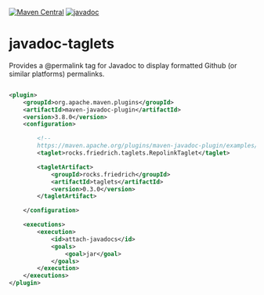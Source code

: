 [![Maven Central](https://img.shields.io/maven-central/v/rocks.friedrich/permalink-taglet.svg?style=flat)](https://central.sonatype.com/artifact/rocks.friedrich/permalink-taglet)
[![javadoc](https://javadoc.io/badge2/rocks.friedrich/permalink-taglet/javadoc.svg)](https://javadoc.io/doc/rocks.friedrich/permalink-taglet)

# javadoc-taglets

Provides a @permalink tag for Javadoc to display formatted Github (or similar platforms) permalinks.

```xml

<plugin>
    <groupId>org.apache.maven.plugins</groupId>
    <artifactId>maven-javadoc-plugin</artifactId>
    <version>3.8.0</version>
    <configuration>

        <!--
        https://maven.apache.org/plugins/maven-javadoc-plugin/examples/taglet-configuration.html -->
        <taglet>rocks.friedrich.taglets.RepolinkTaglet</taglet>

        <tagletArtifact>
            <groupId>rocks.friedrich</groupId>
            <artifactId>taglets</artifactId>
            <version>0.3.0</version>
        </tagletArtifact>

    </configuration>

    <executions>
        <execution>
            <id>attach-javadocs</id>
            <goals>
                <goal>jar</goal>
            </goals>
        </execution>
    </executions>
</plugin>
```
